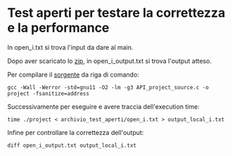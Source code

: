 # Test aperti per testare la correttezza e la performance


In open_i.txt si trova l'input da dare al main.

Dopo aver scaricato lo [zip](https://github.com/sara-leka/Algorithms-and-Data-Structures-Project-API-2022-2023/blob/main/open_test_archive/open_output_archive.zip), in open_i_output.txt si trova l'output atteso.



Per compilare il [sorgente](https://github.com/sara-leka/Algorithms-and-Data-Structures-Project-API-2022-2023/tree/main/API_project_source.c) da riga di comando:
```
gcc -Wall -Werror -std=gnu11 -O2 -lm -g3 API_project_source.c -o project -fsanitize=address
```

Successivamente per eseguire e avere traccia dell'execution time:
```
time ./project < archivio_test_aperti/open_i.txt > output_local_i.txt
```

Infine per controllare la correttezza dell'output:
```
diff open_i_output.txt output_local_i.txt
```



